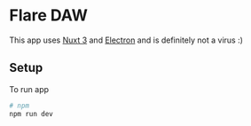 # Flare DAW

This app uses [Nuxt 3](https://nuxt.com/) and [Electron](https://nuxt.com/) and is definitely not a virus :)

## Setup

To run app

```bash
# npm
npm run dev
```
